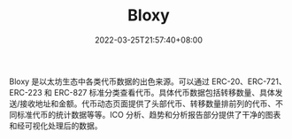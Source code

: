 ﻿---
weight: 
title: "Bloxy"
description: "Bloxy 是以太坊生态中各类代币数据的出色来源"
date: 2022-03-25T21:57:40+08:00
lastmod: 2022-03-25T16:45:40+08:00
draft: false
authors: ["Metabd"]
featuredImage: "bloxy.jpg"
link: ""
tags: ["数据分析","Bloxy"]
categories: ["navigation"]
navigation: ["数据分析"]
lightgallery: true
toc: true
pinned: false
recommend: false
recommend1: false
---
Bloxy 是以太坊生态中各类代币数据的出色来源。可以通过 ERC-20、ERC-721、ERC-223 和 ERC-827 标准分类查看代币。具体代币数据包括转移数量、具体发送/接收地址和金额。代币动态页面提供了头部代币、转移数量排前列的代币、不同标准代币的统计数据等等。ICO 分析、趋势和分析报告部分提供了干净的图表和经可视化处理后的数据。
